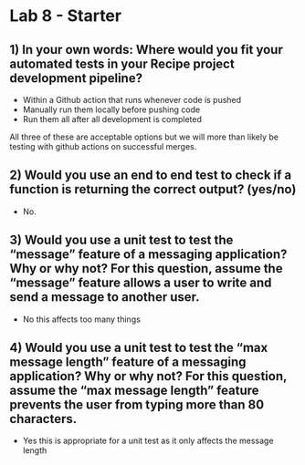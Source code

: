 # Lab 8 - Starter
## 1) In your own words: Where would you fit your automated tests in your Recipe project development pipeline?
 - Within a Github action that runs whenever code is pushed 
 - Manually run them locally before pushing code
 - Run them all after all development is completed

All three of these are acceptable options but we will more than likely be testing with github actions on successful merges.

## 2) Would you use an end to end test to check if a function is returning the correct output? (yes/no)
- No.

## 3) Would you use a unit test to test the “message” feature of a messaging application? Why or why not? For this question, assume the “message” feature allows a user to write and send a message to another user.
- No this affects too many things

## 4) Would you use a unit test to test the “max message length” feature of a messaging application? Why or why not? For this question, assume the “max message length” feature prevents the user from typing more than 80 characters.
- Yes this is appropriate for a unit test as it only affects the message length